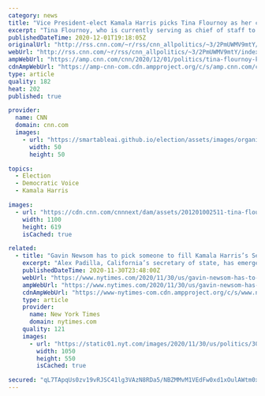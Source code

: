 ```yaml
---
category: news
title: "Vice President-elect Kamala Harris picks Tina Flournoy as her chief of staff"
excerpt: "Tina Flournoy, who is currently serving as chief of staff to former President Bill Clinton, has been chosen to be Vice President-elect Kamala Harris' chief of staff, according to a source with knowledge of the decision.\n    \n"
publishedDateTime: 2020-12-01T19:18:05Z
originalUrl: "http://rss.cnn.com/~r/rss/cnn_allpolitics/~3/2PmUWMV9mtY/index.html"
webUrl: "http://rss.cnn.com/~r/rss/cnn_allpolitics/~3/2PmUWMV9mtY/index.html"
ampWebUrl: "https://amp.cnn.com/cnn/2020/12/01/politics/tina-flournoy-kamala-harris-chief-of-staff/index.html"
cdnAmpWebUrl: "https://amp-cnn-com.cdn.ampproject.org/c/s/amp.cnn.com/cnn/2020/12/01/politics/tina-flournoy-kamala-harris-chief-of-staff/index.html"
type: article
quality: 182
heat: 202
published: true

provider:
  name: CNN
  domain: cnn.com
  images:
    - url: "https://smartableai.github.io/election/assets/images/organizations/cnn.com-50x50.jpg"
      width: 50
      height: 50

topics:
  - Election
  - Democratic Voice
  - Kamala Harris

images:
  - url: "https://cdn.cnn.com/cnnnext/dam/assets/201201002511-tina-flournoy-file-super-tease.jpg"
    width: 1100
    height: 619
    isCached: true

related:
  - title: "Gavin Newsom has to pick someone to fill Kamala Harris’s Senate seat, and the pressure is mounting."
    excerpt: "Alex Padilla, California’s secretary of state, has emerged as the front-runner to succeed Vice President-elect Kamala Harris. But Gov. Gavin Newsom appears to be in no rush to make his choice. Though many names have been floated to succeed Ms."
    publishedDateTime: 2020-11-30T23:48:00Z
    webUrl: "https://www.nytimes.com/2020/11/30/us/gavin-newsom-has-to-pick-someone-to-fill-kamala-harriss-senate-seat-and-the-pressure-is-mounting.html"
    ampWebUrl: "https://www.nytimes.com/2020/11/30/us/gavin-newsom-has-to-pick-someone-to-fill-kamala-harriss-senate-seat-and-the-pressure-is-mounting.amp.html"
    cdnAmpWebUrl: "https://www-nytimes-com.cdn.ampproject.org/c/s/www.nytimes.com/2020/11/30/us/gavin-newsom-has-to-pick-someone-to-fill-kamala-harriss-senate-seat-and-the-pressure-is-mounting.amp.html"
    type: article
    provider:
      name: New York Times
      domain: nytimes.com
    quality: 121
    images:
      - url: "https://static01.nyt.com/images/2020/11/30/us/politics/30transition-briefing-newsom-senate/30transition-briefing-newsom-senate-facebookJumbo.jpg"
        width: 1050
        height: 550
        isCached: true

secured: "qL7TApqUs0zv19vRJSC41lg3VAzN8RDa5/NBZMMvM1VEdFw0xd1xOulAWtm0xPojpF7crl7ZANVflz64abVFTbp4XDHKd/oZ551tyLFr+KvjLtrZKoRHO7IfhquSejT00N57twtsdAaF3hcFino4N2/7zgy1NWzs8KhaT4a/2LGsnk4HsgskkSFvmEtm1HMDR3qMbBzDKBXw9Fj6EhcTem2MG+MdEH9gYCxvjful/F69j1luPG0KAe7+7ilasunPcX0YllMpdI29q1VfCZdCoKdPrviAln8CtEZifpQudan1pEty0uexg/4hGSQJa+BAcAKH188l31h60EgD0XpDYsOSHdFjg7s53ZrBRnTp9s0=;wIigmlE4jT5SurSrA0nwzw=="
---
```


